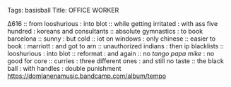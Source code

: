 Tags: basisball
Title: OFFICE WORKER
  
∆616 :: from looshurious : into blot :: while getting irritated : with ass five hundred : koreans and consultants :: absolute gymnastics : to book barcelona :: sunny : but cold :: iot on windows : only chinese :: easier to book : marriott : and got to arn :: unauthorized indians : then ip blacklists :: looshurious : into blot :: reformat : and again :: no _tango papa mike_ : no good for core :: curries : three different ones : and still no taste :: the black ball : with handles : double punishment 
<https://domlanenamusic.bandcamp.com/album/tempo>
